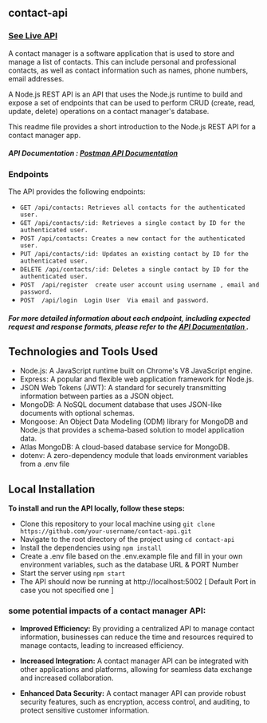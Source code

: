 ## contact-api   

###  [See Live API  ](https://contact-api-wwfd.onrender.com/api/contacts)


A contact manager is a software application that is used to store and manage a list of contacts. This can include personal and professional contacts, as well as contact information such as names, phone numbers, email addresses. 

A Node.js REST API is an API that uses the Node.js runtime  to build and expose a set of endpoints that can be used to perform CRUD (create, read, update, delete) operations on a contact manager's database.

This readme file provides a short introduction to the Node.js REST API for a contact manager app.

##### API Documentation  :  [Postman API Documentation ](https://documenter.getpostman.com/view/26470243/2s93XyTNGE)

### Endpoints
The API provides the following endpoints:

- `GET /api/contacts: Retrieves all contacts for the authenticated user.`
- `GET /api/contacts/:id: Retrieves a single contact by ID for the authenticated user.`
- `POST /api/contacts: Creates a new contact for the authenticated user.`
- `PUT /api/contacts/:id: Updates an existing contact by ID for the authenticated user.`
- `DELETE /api/contacts/:id: Deletes a single contact by ID for the authenticated user.`
- `POST  /api/register  create user account using username , email and password.`
- `POST  /api/login  Login User  Via email and password.`

##### For more detailed information about each endpoint, including expected request and response formats, please refer to the [ API Documentation ](https://documenter.getpostman.com/view/26470243/2s93XyTNGE).

##  Technologies and Tools Used

- Node.js: A JavaScript runtime built on Chrome's V8 JavaScript engine.
- Express: A popular and flexible web application framework for Node.js.
- JSON Web Tokens (JWT): A standard for securely transmitting information between parties as a JSON object.
- MongoDB: A NoSQL document database that uses JSON-like documents with optional schemas.
- Mongoose: An Object Data Modeling (ODM) library for MongoDB and Node.js that provides a schema-based solution to model application data.
- Atlas MongoDB: A cloud-based database service for MongoDB.
- dotenv: A zero-dependency module that loads environment variables from a .env file

## Local Installation
**To install and run the API locally, follow these steps:**

- Clone this repository to your local machine using `git clone https://github.com/your-username/contact-api.git`
- Navigate to the root directory of the project using `cd contact-api`
- Install the dependencies using `npm install`
- Create a .env file based on the .env.example file and fill in your own environment variables, such as the database URL & PORT Number  
- Start the server using `npm start`
- The API should now be running at http://localhost:5002 [ Default Port in case you not specified one ]

### some potential impacts of a contact manager API:

- **Improved Efficiency:** By providing a centralized API to manage contact information, businesses can reduce the time and resources required to manage contacts, leading to increased efficiency.

- **Increased Integration:** A contact manager API can be integrated with other applications and platforms, allowing for seamless data exchange and increased collaboration.

- **Enhanced Data Security:**  A contact manager API can provide robust security features, such as encryption, access control, and auditing, to protect sensitive customer information.


